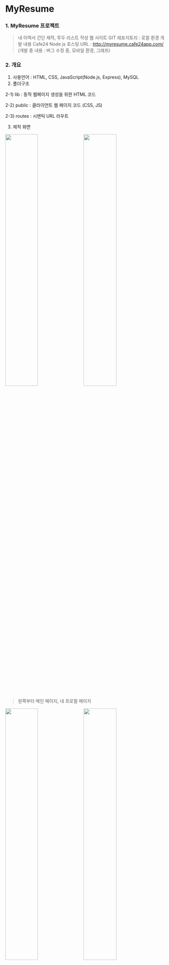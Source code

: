 # MyResume

### 1. MyResume 프로젝트
> 내 이력서 간단 제작, 투두 리스트 작성 웹 사이트
> GIT 레포지토리 : 로컬 환경 개발 내용
> Cafe24 Node js 호스팅 URL : http://myresume.cafe24app.com/
(개발 중 내용 : 버그 수정 중, 모바일 환경, 그래프)

### 2. 개요
1) 사용언어 : HTML, CSS, JavaScript(Node.js, Express), MySQL
2) 폴더구조

  2-1) lib : 동적 웹페이지 생성을 위한 HTML 코드
  
  2-2) public : 클라이언트 웹 페이지 코드 (CSS, JS)
  
  2-3) routes : 시맨틱 URL 라우트
  
3) 제작 화면
<div>
  <img width="45%" src="https://user-images.githubusercontent.com/36183001/87752506-7cc2fa80-c83b-11ea-88ce-9cf6d80aaa15.PNG">
  &nbsp;&nbsp;&nbsp;
  <img width="45%" src="https://user-images.githubusercontent.com/36183001/87752503-7c2a6400-c83b-11ea-939b-f476ee1d4ff0.PNG">
</div>

> 왼쪽부터 메인 페이지, 내 프로필 페이지

<div>
  <img width="45%" src="https://user-images.githubusercontent.com/36183001/87752510-7df42780-c83b-11ea-85d1-b379540a4541.PNG">
  &nbsp;&nbsp;&nbsp;
  <img width="45%" src="https://user-images.githubusercontent.com/36183001/87752505-7cc2fa80-c83b-11ea-9a42-57d3cff61c9c.PNG">
</div>

> 왼쪽부터 회원가입 페이지, 로그인 페이지

<div>
  <img width="45%" src="https://user-images.githubusercontent.com/36183001/87752508-7df42780-c83b-11ea-8aab-6e08968dc4c2.PNG">
  &nbsp;&nbsp;&nbsp;
  <img width="45%" src="https://user-images.githubusercontent.com/36183001/87752500-7b91cd80-c83b-11ea-9323-e922a71fd814.PNG">
</div>

> 왼쪽부터 프로필 수정 페이지, To Do 리스트 페이지

### 3. 사용법
> 실행 : 로컬에 저장 -> db_structure를 통해 MySQL 데이터 베이스 작성 -> spyder의 .py 파일 실행을 통해 웹 페이지 크롤링 -> package.json 에 기재된 모듈 설치 npm install -> localhost:3000으로 실행

> 환경 : 구글 크롬

### 4. 기능
1) 내 프로필 현황 체크 가능
2) 프로필 수정 (경험, 이력, 자격증 등)
3) 투두 리스트 관리

